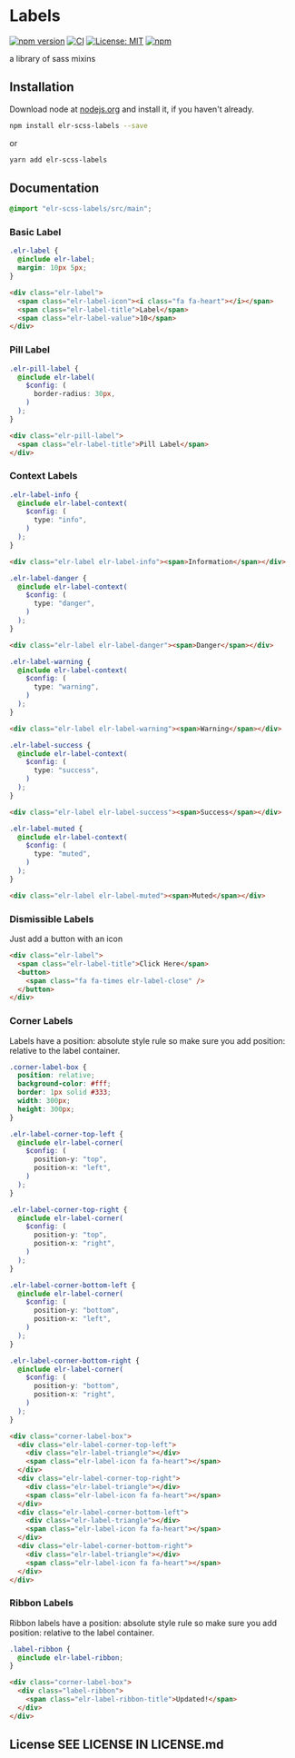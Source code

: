 # Labels

[![npm version](http://img.shields.io/npm/v/elr-scss-labels.svg)](https://www.npmjs.org/package/elr-scss-labels)
[![CI](https://github.com/Beth3346/elr-scss-labels/actions/workflows/node.js.yml/badge.svg)](https://github.com/Beth3346/elr-scss-labels/actions/workflows/node.js.yml)
[![License: MIT](https://img.shields.io/badge/License-MIT-yellow.svg)](https://opensource.org/licenses/MIT)
[![npm](https://img.shields.io/npm/dm/elr-scss-labels.svg?style=flat)](https://npmjs.com/package/elr-scss-labels)

a library of sass mixins

## Installation

Download node at [nodejs.org](http://nodejs.org) and install it, if you haven't already.

```sh
npm install elr-scss-labels --save
```

or

```sh
yarn add elr-scss-labels
```

## Documentation

```scss
@import "elr-scss-labels/src/main";
```

### Basic Label

```scss
.elr-label {
  @include elr-label;
  margin: 10px 5px;
}
```

```html
<div class="elr-label">
  <span class="elr-label-icon"><i class="fa fa-heart"></i></span>
  <span class="elr-label-title">Label</span>
  <span class="elr-label-value">10</span>
</div>
```

### Pill Label

```scss
.elr-pill-label {
  @include elr-label(
    $config: (
      border-radius: 30px,
    )
  );
}
```

```html
<div class="elr-pill-label">
  <span class="elr-label-title">Pill Label</span>
</div>
```

### Context Labels

```scss
.elr-label-info {
  @include elr-label-context(
    $config: (
      type: "info",
    )
  );
}
```

```html
<div class="elr-label elr-label-info"><span>Information</span></div>
```

```scss
.elr-label-danger {
  @include elr-label-context(
    $config: (
      type: "danger",
    )
  );
}
```

```html
<div class="elr-label elr-label-danger"><span>Danger</span></div>
```

```scss
.elr-label-warning {
  @include elr-label-context(
    $config: (
      type: "warning",
    )
  );
}
```

```html
<div class="elr-label elr-label-warning"><span>Warning</span></div>
```

```scss
.elr-label-success {
  @include elr-label-context(
    $config: (
      type: "success",
    )
  );
}
```

```html
<div class="elr-label elr-label-success"><span>Success</span></div>
```

```scss
.elr-label-muted {
  @include elr-label-context(
    $config: (
      type: "muted",
    )
  );
}
```

```html
<div class="elr-label elr-label-muted"><span>Muted</span></div>
```

### Dismissible Labels

Just add a button with an icon

```html
<div class="elr-label">
  <span class="elr-label-title">Click Here</span>
  <button>
    <span class="fa fa-times elr-label-close" />
  </button>
</div>
```

### Corner Labels

Labels have a position: absolute style rule so make sure you add position: relative to the label container.

```scss
.corner-label-box {
  position: relative;
  background-color: #fff;
  border: 1px solid #333;
  width: 300px;
  height: 300px;
}

.elr-label-corner-top-left {
  @include elr-label-corner(
    $config: (
      position-y: "top",
      position-x: "left",
    )
  );
}

.elr-label-corner-top-right {
  @include elr-label-corner(
    $config: (
      position-y: "top",
      position-x: "right",
    )
  );
}

.elr-label-corner-bottom-left {
  @include elr-label-corner(
    $config: (
      position-y: "bottom",
      position-x: "left",
    )
  );
}

.elr-label-corner-bottom-right {
  @include elr-label-corner(
    $config: (
      position-y: "bottom",
      position-x: "right",
    )
  );
}
```

```html
<div class="corner-label-box">
  <div class="elr-label-corner-top-left">
    <div class="elr-label-triangle"></div>
    <span class="elr-label-icon fa fa-heart"></span>
  </div>
  <div class="elr-label-corner-top-right">
    <div class="elr-label-triangle"></div>
    <span class="elr-label-icon fa fa-heart"></span>
  </div>
  <div class="elr-label-corner-bottom-left">
    <div class="elr-label-triangle"></div>
    <span class="elr-label-icon fa fa-heart"></span>
  </div>
  <div class="elr-label-corner-bottom-right">
    <div class="elr-label-triangle"></div>
    <span class="elr-label-icon fa fa-heart"></span>
  </div>
</div>
```

### Ribbon Labels

Ribbon labels have a position: absolute style rule so make sure you add position: relative to the label container.

```scss
.label-ribbon {
  @include elr-label-ribbon;
}
```

```html
<div class="corner-label-box">
  <div class="label-ribbon">
    <span class="elr-label-ribbon-title">Updated!</span>
  </div>
</div>
```

## License SEE LICENSE IN LICENSE.md
